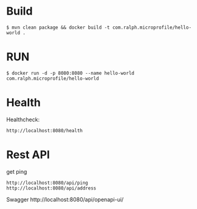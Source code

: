 # Build


	$ mvn clean package && docker build -t com.ralph.microprofile/hello-world .

# RUN

	$ docker run -d -p 8080:8080 --name hello-world com.ralph.microprofile/hello-world 
	

	
	
# Health 

Healthcheck:

	http://localhost:8080/health
	
# Rest API

get ping

	http://localhost:8080/api/ping
	http://localhost:8080/api/address
	

Swagger	
	http://localhost:8080/api/openapi-ui/